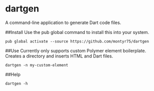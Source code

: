 # dartgen
A command-line application to generate Dart code files.

##Install
Use the pub global command to install this into your system.

    pub global activate --source https://github.com/montyr75/dartgen

##Use
Currently only supports custom Polymer element boilerplate. Creates a directory and inserts HTML and Dart files.

    dartgen -n my-custom-element

##Help

    dartgen -h
    